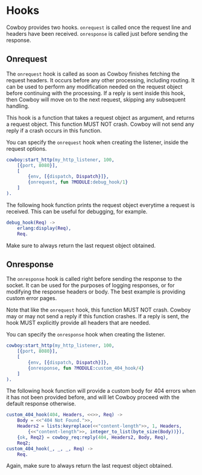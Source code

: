 Hooks
=====

Cowboy provides two hooks. `onrequest` is called once the request line 
and headers have been received. `onresponse` is called just before 
sending the response.

Onrequest
---------

The `onrequest` hook is called as soon as Cowboy finishes fetching the 
request headers. It occurs before any other processing, including 
routing. It can be used to perform any modification needed on the 
request object before continuing with the processing. If a reply is 
sent inside this hook, then Cowboy will move on to the next request, 
skipping any subsequent handling.

This hook is a function that takes a request object as argument, and 
returns a request object. This function MUST NOT crash. Cowboy will not 
send any reply if a crash occurs in this function.

You can specify the `onrequest` hook when creating the listener, inside 
the request options.

``` erlang
cowboy:start_http(my_http_listener, 100,
    [{port, 8080}],
    [
        {env, [{dispatch, Dispatch}]},
        {onrequest, fun ?MODULE:debug_hook/1}
    ]
).
```

The following hook function prints the request object everytime a 
request is received. This can be useful for debugging, for example.

``` erlang
debug_hook(Req) ->
    erlang:display(Req),
    Req.
```

Make sure to always return the last request object obtained.

Onresponse
----------

The `onresponse` hook is called right before sending the response to 
the socket. It can be used for the purposes of logging responses, or 
for modifying the response headers or body. The best example is 
providing custom error pages.

Note that like the `onrequest` hook, this function MUST NOT crash. 
Cowboy may or may not send a reply if this function crashes. If a reply 
is sent, the hook MUST explicitly provide all headers that are needed.

You can specify the `onresponse` hook when creating the listener.

``` erlang
cowboy:start_http(my_http_listener, 100,
    [{port, 8080}],
    [
        {env, [{dispatch, Dispatch}]},
        {onresponse, fun ?MODULE:custom_404_hook/4}
    ]
).
```

The following hook function will provide a custom body for 404 errors 
when it has not been provided before, and will let Cowboy proceed with 
the default response otherwise.

``` erlang
custom_404_hook(404, Headers, <<>>, Req) ->
    Body = <<"404 Not Found.">>,
    Headers2 = lists:keyreplace(<<"content-length">>, 1, Headers,
        {<<"content-length">>, integer_to_list(byte_size(Body))}),
    {ok, Req2} = cowboy_req:reply(404, Headers2, Body, Req),
    Req2;
custom_404_hook(_, _, _, Req) ->
    Req.
```

Again, make sure to always return the last request object obtained.
